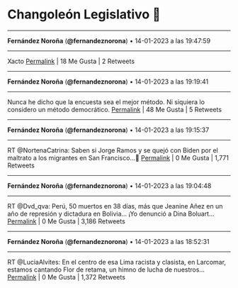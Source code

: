 # Changoleón Legislativo 🙈
*****
**Fernández Noroña** (**@fernandeznorona**) • 14-01-2023 a las 19:47:59
*****
Xacto
[Permalink](https://twitter.com/fernandeznorona/status/1614469418930561025) | 18 Me Gusta | 2 Retweets
*****
**Fernández Noroña** (**@fernandeznorona**) • 14-01-2023 a las 19:19:41
*****
Nunca he dicho que la encuesta sea el mejor método. Ni siquiera lo considero un método democrático.
[Permalink](https://twitter.com/fernandeznorona/status/1614462297174335490) | 48 Me Gusta | 5 Retweets
*****
**Fernández Noroña** (**@fernandeznorona**) • 14-01-2023 a las 19:15:37
*****
RT @NortenaCatrina: Saben si Jorge Ramos y se quejó con Biden por el maltrato a los migrantes en San Francisco...🤔
[Permalink](https://twitter.com/fernandeznorona/status/1614461272556294147) | 0 Me Gusta | 1,771 Retweets
*****
**Fernández Noroña** (**@fernandeznorona**) • 14-01-2023 a las 19:04:48
*****
RT @Dvd_qva: Perú, 50 muertos en 38 días, más que Jeanine Añez en un año de represión y dictadura en Bolivia... ¡Yo denunció a Dina Boluart…
[Permalink](https://twitter.com/fernandeznorona/status/1614458549366571008) | 0 Me Gusta | 3,186 Retweets
*****
**Fernández Noroña** (**@fernandeznorona**) • 14-01-2023 a las 18:52:31
*****
RT @LuciaAlvites: En el centro de esa Lima racista y clasista, en Larcomar, estamos cantando Flor de retama, un himno de lucha de nuestros…
[Permalink](https://twitter.com/fernandeznorona/status/1614455460068720641) | 0 Me Gusta | 1,372 Retweets